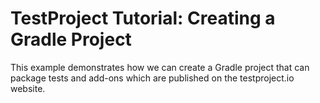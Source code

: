 # TestProject Tutorial: Creating a Gradle Project

This example demonstrates how we can create a Gradle project that can package
tests and add-ons which are published on the testproject.io website.
